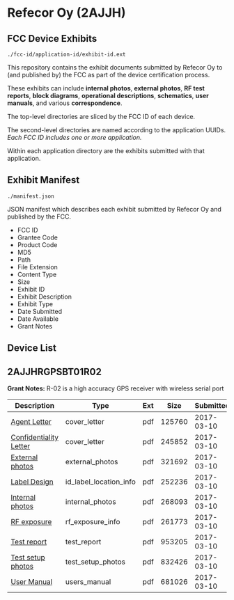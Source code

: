 # Refecor Oy (2AJJH)
## FCC Device Exhibits

```
./fcc-id/application-id/exhibit-id.ext
```

This repository contains the exhibit documents submitted by Refecor Oy to (and published by) the FCC as part of the device certification process.

These exhibits can include **internal photos**, **external photos**, **RF test reports**, **block diagrams**, **operational descriptions**, **schematics**, **user manuals**, and various **correspondence**.

The top-level directories are sliced by the FCC ID of each device.

The second-level directories are named according to the application UUIDs. *Each FCC ID includes one or more application.*

Within each application directory are the exhibits submitted with that application. 

## Exhibit Manifest

```
./manifest.json
```

JSON manifest which describes each exhibit submitted by Refecor Oy and published by the FCC.

- FCC ID
- Grantee Code
- Product Code
- MD5
- Path
- File Extension
- Content Type
- Size
- Exhibit ID
- Exhibit Description
- Exhibit Type
- Date Submitted
- Date Available
- Grant Notes

## Device List
## 2AJJHRGPSBT01R02
**Grant Notes:** R-02 is a high accuracy GPS receiver with wireless serial port

| Description | Type | Ext | Size | Submitted | Available |
| ----------- | ---- | --- | ---- | --------- | --------- |
| [Agent Letter](2AJJHRGPSBT01R02/5bc071065a28b39579ae551d9e105be7/3311976.pdf) | cover_letter | pdf | 125760 | 2017-03-10 | 2017-03-15 |
| [Confidentiality Letter](2AJJHRGPSBT01R02/5bc071065a28b39579ae551d9e105be7/3311977.pdf) | cover_letter | pdf | 245852 | 2017-03-10 | 2017-03-15 |
| [External photos](2AJJHRGPSBT01R02/5bc071065a28b39579ae551d9e105be7/3311968.pdf) | external_photos | pdf | 321692 | 2017-03-10 | 2017-09-06 |
| [Label Design](2AJJHRGPSBT01R02/5bc071065a28b39579ae551d9e105be7/3311978.pdf) | id_label_location_info | pdf | 252236 | 2017-03-10 | 2017-03-15 |
| [Internal photos](2AJJHRGPSBT01R02/5bc071065a28b39579ae551d9e105be7/3311972.pdf) | internal_photos | pdf | 268093 | 2017-03-10 | 2017-09-06 |
| [RF exposure](2AJJHRGPSBT01R02/5bc071065a28b39579ae551d9e105be7/3311979.pdf) | rf_exposure_info | pdf | 261773 | 2017-03-10 | 2017-03-15 |
| [Test report](2AJJHRGPSBT01R02/5bc071065a28b39579ae551d9e105be7/3311974.pdf) | test_report | pdf | 953205 | 2017-03-10 | 2017-03-15 |
| [Test setup photos](2AJJHRGPSBT01R02/5bc071065a28b39579ae551d9e105be7/3311961.pdf) | test_setup_photos | pdf | 832426 | 2017-03-10 | 2017-09-06 |
| [User Manual](2AJJHRGPSBT01R02/5bc071065a28b39579ae551d9e105be7/3311964.pdf) | users_manual | pdf | 681026 | 2017-03-10 | 2017-09-06 |
